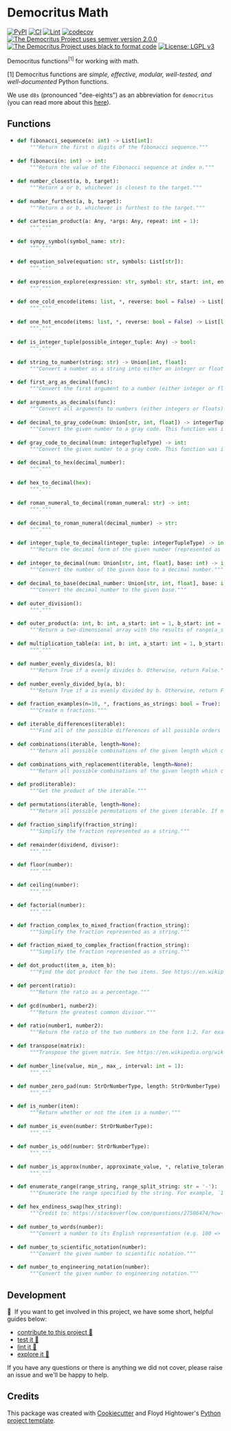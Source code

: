 # Democritus Math

[![PyPI](https://img.shields.io/pypi/v/d8s-math.svg)](https://pypi.python.org/pypi/d8s-math)
[![CI](https://github.com/democritus-project/d8s-math/workflows/CI/badge.svg)](https://github.com/democritus-project/d8s-math/actions)
[![Lint](https://github.com/democritus-project/d8s-math/workflows/Lint/badge.svg)](https://github.com/democritus-project/d8s-math/actions)
[![codecov](https://codecov.io/gh/democritus-project/d8s-math/branch/main/graph/badge.svg?token=V0WOIXRGMM)](https://codecov.io/gh/democritus-project/d8s-math)
[![The Democritus Project uses semver version 2.0.0](https://img.shields.io/badge/-semver%20v2.0.0-22bfda)](https://semver.org/spec/v2.0.0.html)
[![The Democritus Project uses black to format code](https://img.shields.io/badge/code%20style-black-000000.svg)](https://github.com/psf/black)
[![License: LGPL v3](https://img.shields.io/badge/License-LGPL%20v3-blue.svg)](https://choosealicense.com/licenses/lgpl-3.0/)

Democritus functions<sup>[1]</sup> for working with math.

[1] Democritus functions are <i>simple, effective, modular, well-tested, and well-documented</i> Python functions.

We use `d8s` (pronounced "dee-eights") as an abbreviation for `democritus` (you can read more about this [here](https://github.com/democritus-project/roadmap#what-is-d8s)).

## Functions

  - ```python
    def fibonacci_sequence(n: int) -> List[int]:
        """Return the first n digits of the fibonacci sequence."""
    ```
  - ```python
    def fibonacci(n: int) -> int:
        """Return the value of the Fibonacci sequence at index n."""
    ```
  - ```python
    def number_closest(a, b, target):
        """Return a or b, whichever is closest to the target."""
    ```
  - ```python
    def number_furthest(a, b, target):
        """Return a or b, whichever is furthest to the target."""
    ```
  - ```python
    def cartesian_product(a: Any, *args: Any, repeat: int = 1):
        """."""
    ```
  - ```python
    def sympy_symbol(symbol_name: str):
        """."""
    ```
  - ```python
    def equation_solve(equation: str, symbols: List[str]):
        """."""
    ```
  - ```python
    def expression_explore(expression: str, symbol: str, start: int, end: int, step: int):
        """."""
    ```
  - ```python
    def one_cold_encode(items: list, *, reverse: bool = False) -> List[list]:
        """."""
    ```
  - ```python
    def one_hot_encode(items: list, *, reverse: bool = False) -> List[list]:
        """."""
    ```
  - ```python
    def is_integer_tuple(possible_integer_tuple: Any) -> bool:
        """."""
    ```
  - ```python
    def string_to_number(string: str) -> Union[int, float]:
        """Convert a number as a string into either an integer or float."""
    ```
  - ```python
    def first_arg_as_decimal(func):
        """Convert the first argument to a number (either integer or float)."""
    ```
  - ```python
    def arguments_as_decimals(func):
        """Convert all arguments to numbers (either integers or floats)."""
    ```
  - ```python
    def decimal_to_gray_code(num: Union[str, int, float]) -> integerTupleType:
        """Convert the given number to a gray code. This function was inspired by the code here: https://en.wikipedia.org/wiki/Gray_code#Converting_to_and_from_Gray_code."""
    ```
  - ```python
    def gray_code_to_decimal(num: integerTupleType) -> int:
        """Convert the given number to a gray code. This function was inspired by the code here: https://en.wikipedia.org/wiki/Gray_code#Converting_to_and_from_Gray_code."""
    ```
  - ```python
    def decimal_to_hex(decimal_number):
        """."""
    ```
  - ```python
    def hex_to_decimal(hex):
        """."""
    ```
  - ```python
    def roman_numeral_to_decimal(roman_numeral: str) -> int:
        """."""
    ```
  - ```python
    def decimal_to_roman_numeral(decimal_number) -> str:
        """."""
    ```
  - ```python
    def integer_tuple_to_decimal(integer_tuple: integerTupleType) -> int:
        """Return the decimal form of the given number (represented as an integer tuple)."""
    ```
  - ```python
    def integer_to_decimal(num: Union[str, int, float], base: int) -> int:
        """Convert the number of the given base to a decimal number."""
    ```
  - ```python
    def decimal_to_base(decimal_number: Union[str, int, float], base: int):
        """Convert the decimal_number to the given base."""
    ```
  - ```python
    def outer_division():
        """."""
    ```
  - ```python
    def outer_product(a: int, b: int, a_start: int = 1, b_start: int = 1):
        """Return a two-dimensional array with the results of range(a_start, a+1) multiplied by range(b_start, b+1)."""
    ```
  - ```python
    def multiplication_table(a: int, b: int, a_start: int = 1, b_start: int = 1):
        """."""
    ```
  - ```python
    def number_evenly_divides(a, b):
        """Return True if a evenly divides b. Otherwise, return False."""
    ```
  - ```python
    def number_evenly_divided_by(a, b):
        """Return True if a is evenly divided by b. Otherwise, return False."""
    ```
  - ```python
    def fraction_examples(n=10, *, fractions_as_strings: bool = True):
        """Create n fractions."""
    ```
  - ```python
    def iterable_differences(iterable):
        """Find all of the possible differences of all possible orders of the given iterable."""
    ```
  - ```python
    def combinations(iterable, length=None):
        """Return all possible combinations of the given length which can be created from the given iterable. If no length is given, we will find all combinations of all lengths for the given iterable."""
    ```
  - ```python
    def combinations_with_replacement(iterable, length=None):
        """Return all possible combinations of the given length which can be created from the given iterable. If no length is given, we will find all combinations of all lengths for the given iterable."""
    ```
  - ```python
    def prod(iterable):
        """Get the product of the iterable."""
    ```
  - ```python
    def permutations(iterable, length=None):
        """Return all possible permutations of the given iterable. If no length is given, we will find all permutations of all lengths for the given iterable"""
    ```
  - ```python
    def fraction_simplify(fraction_string):
        """Simplify the fraction represented as a string."""
    ```
  - ```python
    def remainder(dividend, divisor):
        """."""
    ```
  - ```python
    def floor(number):
        """."""
    ```
  - ```python
    def ceiling(number):
        """."""
    ```
  - ```python
    def factorial(number):
        """."""
    ```
  - ```python
    def fraction_complex_to_mixed_fraction(fraction_string):
        """Simplify the fraction represented as a string."""
    ```
  - ```python
    def fraction_mixed_to_complex_fraction(fraction_string):
        """Simplify the fraction represented as a string."""
    ```
  - ```python
    def dot_product(item_a, item_b):
        """Find the dot product for the two items. See https://en.wikipedia.org/wiki/Dot_product for more details."""
    ```
  - ```python
    def percent(ratio):
        """Return the ratio as a percentage."""
    ```
  - ```python
    def gcd(number1, number2):
        """Return the greatest common divisor."""
    ```
  - ```python
    def ratio(number1, number2):
        """Return the ratio of the two numbers in the form 1:2. For example, if given 5 and 10, this function would return "1:2". If given 2 and 20, this function would return "1:10"."""
    ```
  - ```python
    def transpose(matrix):
        """Transpose the given matrix. See https://en.wikipedia.org/wiki/Transpose."""
    ```
  - ```python
    def number_line(value, min_, max_, interval: int = 1):
        """."""
    ```
  - ```python
    def number_zero_pad(num: StrOrNumberType, length: StrOrNumberType) -> str:
        """."""
    ```
  - ```python
    def is_number(item):
        """Return whether or not the item is a number."""
    ```
  - ```python
    def number_is_even(number: StrOrNumberType):
        """."""
    ```
  - ```python
    def number_is_odd(number: StrOrNumberType):
        """."""
    ```
  - ```python
    def number_is_approx(number, approximate_value, *, relative_tolerance=1e-6):
        """."""
    ```
  - ```python
    def enumerate_range(range_string, range_split_string: str = '-'):
        """Enumerate the range specified by the string. For example, `1-3` returns `[1, 2, 3]`."""
    ```
  - ```python
    def hex_endiness_swap(hex_string):
        """Credit to: https://stackoverflow.com/questions/27506474/how-to-byte-swap-a-32-bit-integer-in-python."""
    ```
  - ```python
    def number_to_words(number):
        """Convert a number to its English representation (e.g. 100 => "One Hundred")."""
    ```
  - ```python
    def number_to_scientific_notation(number):
        """Convert the given number to scientific notation."""
    ```
  - ```python
    def number_to_engineering_notation(number):
        """Convert the given number to engineering notation."""
    ```

## Development

👋 &nbsp;If you want to get involved in this project, we have some short, helpful guides below:

- [contribute to this project 🥇][contributing]
- [test it 🧪][local-dev]
- [lint it 🧹][local-dev]
- [explore it 🔭][local-dev]

If you have any questions or there is anything we did not cover, please raise an issue and we'll be happy to help.

## Credits

This package was created with [Cookiecutter](https://github.com/audreyr/cookiecutter) and Floyd Hightower's [Python project template](https://github.com/fhightower-templates/python-project-template).

[contributing]: https://github.com/democritus-project/.github/blob/main/CONTRIBUTING.md#contributing-a-pr-
[local-dev]: https://github.com/democritus-project/.github/blob/main/CONTRIBUTING.md#local-development-
